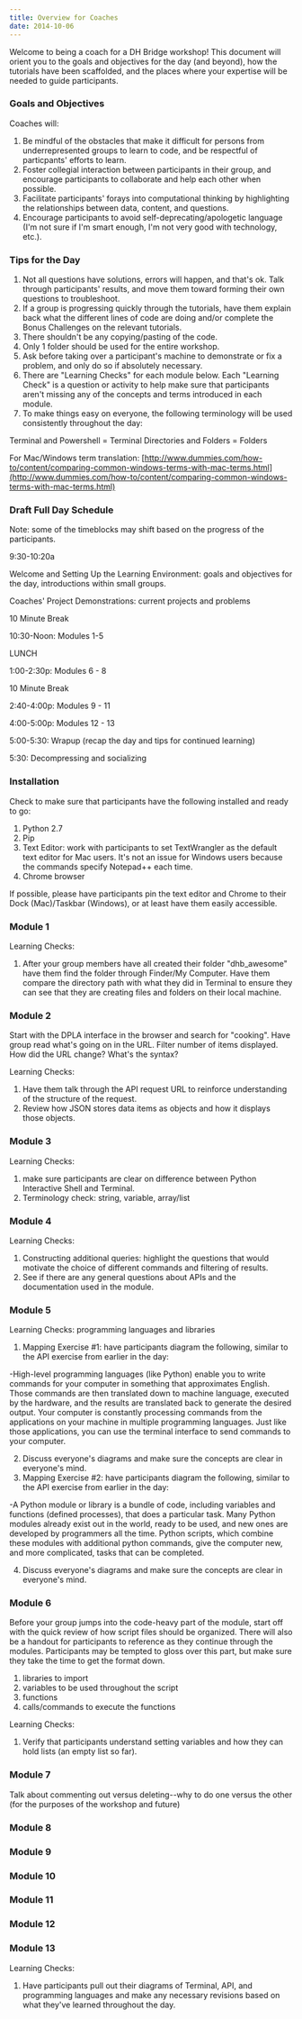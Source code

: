 ```yaml
---
title: Overview for Coaches
date: 2014-10-06
---
```


Welcome to being a coach for a DH Bridge workshop! This document will orient you to the goals and objectives for the day (and beyond), how the tutorials have been scaffolded, and the places where your expertise will be needed to guide participants. 

### Goals and Objectives

Coaches will: 

1. Be mindful of the obstacles that make it difficult for persons from underrepresented groups to learn to code, and be respectful of particpants' efforts to learn.
2. Foster collegial interaction between participants in their group, and encourage participants to collaborate and help each other when possible. 
3. Facilitate participants' forays into computational thinking by highlighting the relationships between data, content, and questions.
4. Encourage participants to avoid self-deprecating/apologetic language (I'm not sure if I'm smart enough, I'm not very good with technology, etc.). 

### Tips for the Day

1. Not all questions have solutions, errors will happen, and that's ok. Talk through participants' results, and move them toward forming their own questions to troubleshoot.
2. If a group is progressing quickly through the tutorials, have them explain back what the different lines of code are doing and/or complete the Bonus Challenges on the relevant tutorials. 
3. There shouldn't be any copying/pasting of the code.
4. Only 1 folder should be used for the entire workshop.
5. Ask before taking over a participant's machine to demonstrate or fix a problem, and only do so if absolutely necessary. 
7. There are "Learning Checks" for each module below. Each "Learning Check" is a question or activity to help make sure that participants aren't missing any of the concepts and terms introduced in each module.
8. To make things easy on everyone, the following terminology will be used consistently throughout the day:

Terminal and Powershell = Terminal
Directories and Folders = Folders 

For Mac/Windows term translation: [http://www.dummies.com/how-to/content/comparing-common-windows-terms-with-mac-terms.html](http://www.dummies.com/how-to/content/comparing-common-windows-terms-with-mac-terms.html)

### Draft Full Day Schedule

Note: some of the timeblocks may shift based on the progress of the participants.

9:30-10:20a

Welcome and Setting Up the Learning Environment: goals and objectives for the day, introductions within small groups.

Coaches' Project Demonstrations: current projects and problems

10 Minute Break

10:30-Noon: Modules 1-5

LUNCH

1:00-2:30p: Modules 6 - 8

10 Minute Break

2:40-4:00p: Modules 9 - 11

4:00-5:00p: Modules 12 - 13

5:00-5:30: Wrapup (recap the day and tips for continued learning)

5:30: Decompressing and socializing


### Installation

Check to make sure that participants have the following installed and ready to go:

1. Python 2.7
2. Pip
3. Text Editor: work with participants to set TextWrangler as the default text editor for Mac users. It's not an issue for Windows users because the commands specify Notepad++ each time. 
4. Chrome browser

If possible, please have participants pin the text editor and Chrome to their Dock (Mac)/Taskbar (Windows), or at least have them easily accessible. 

### Module 1

Learning Checks:

1. After your group members have all created their folder "dhb_awesome" have them find the folder through Finder/My Computer. Have them compare the directory path with what they did in Terminal to ensure they can see that they are creating files and folders on their local machine.   

### Module 2

Start with the DPLA interface in the browser and search for "cooking". Have group read what's going on in the URL. Filter number of items displayed. How did the URL change? What's the syntax?  

Learning Checks:
 
1. Have them talk through the API request URL to reinforce understanding of the structure of the request.
2. Review how JSON stores data items as objects and how it displays those objects.


### Module 3

Learning Checks: 

1. make sure participants are clear on difference between Python Interactive Shell and Terminal.
2. Terminology check: string, variable, array/list

### Module 4

Learning Checks:

1. Constructing additional queries: highlight the questions that would motivate the choice of different commands and filtering of results.
2. See if there are any general questions about APIs and the documentation used in the module. 

### Module 5

Learning Checks: programming languages and libraries

1. Mapping Exercise #1: have participants diagram the following, similar to the API exercise from earlier in the day:

-High-level programming languages (like Python) enable you to write commands for your computer in something that approximates English. Those commands are then translated down to machine language, executed by the hardware, and the results are translated back to generate the desired output. Your computer is constantly processing commands from the applications on your machine in multiple programming languages. Just like those applications, you can use the terminal interface to send commands to your computer.

2. Discuss everyone's diagrams and make sure the concepts are clear in everyone's mind.
3. Mapping Exercise #2: have participants diagram the following, similar to the API exercise from earlier in the day:

-A Python module or library is a bundle of code, including variables and functions (defined processes), that does a particular task. Many Python modules already exist out in the world, ready to be used, and new ones are developed by programmers all the time. Python scripts, which combine these modules with additional python commands, give the computer new, and more complicated, tasks that can be completed.

4. Discuss everyone's diagrams and make sure the concepts are clear in everyone's mind.

### Module 6

Before your group jumps into the code-heavy part of the module, start off with the quick review of how script files should be organized. There will also be a handout for participants to reference as they continue through the modules. Participants may be tempted to gloss over this part, but make sure they take the time to get the format down. 
1. libraries to import
2. variables to be used throughout the script
3. functions
4. calls/commands to execute the functions

Learning Checks:
1. Verify that participants understand setting variables and how they can hold lists (an empty list so far). 

### Module 7
Talk about commenting out versus deleting--why to do one versus the other (for the purposes of the workshop and future)



### Module 8


### Module 9


### Module 10


### Module 11


### Module 12


### Module 13

Learning Checks:
1. Have participants pull out their diagrams of Terminal, API, and programming languages and make any necessary revisions based on what they've learned throughout the day. 










